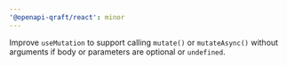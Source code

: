 ```yaml
---
'@openapi-qraft/react': minor
---
```


Improve `useMutation` to support calling `mutate()` or `mutateAsync()` without arguments if body or parameters are optional or `undefined`.
